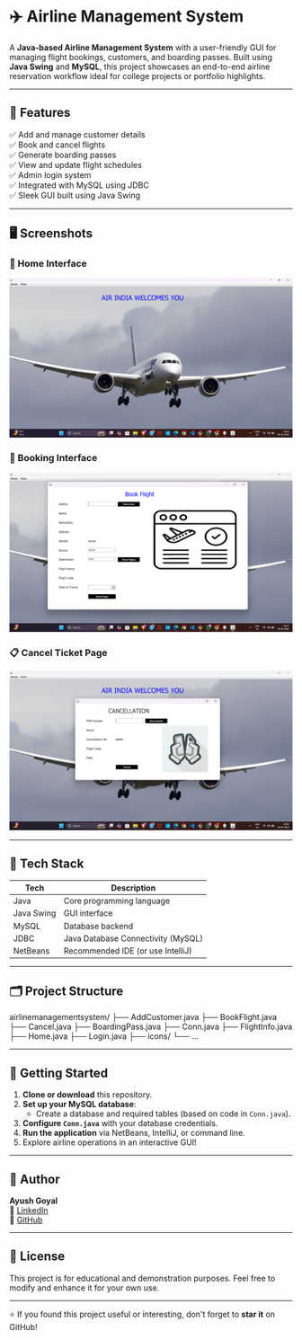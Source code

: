 # ✈️ Airline Management System

A **Java-based Airline Management System** with a user-friendly GUI for managing flight bookings, customers, and boarding passes. Built using **Java Swing** and **MySQL**, this project showcases an end-to-end airline reservation workflow ideal for college projects or portfolio highlights.

---

## 🧩 Features

✅ Add and manage customer details  
✅ Book and cancel flights  
✅ Generate boarding passes  
✅ View and update flight schedules  
✅ Admin login system  
✅ Integrated with MySQL using JDBC  
✅ Sleek GUI built using Java Swing

---

## 🖥️ Screenshots

### 🔐 Home Interface
![Home Screenshot](src/airlinemanagementsystem/icons/home.png)

### 🎫 Booking Interface
![Booking Screenshot](src/airlinemanagementsystem/icons/bookin.png)

### 📋 Cancel Ticket Page
![Cancel Ticket Page Screenshot](src/airlinemanagementsystem/icons/cancelticket.png)

---

## 🔧 Tech Stack

| Tech         | Description                          |
|--------------|--------------------------------------|
| Java         | Core programming language            |
| Java Swing   | GUI interface                        |
| MySQL        | Database backend                     |
| JDBC         | Java Database Connectivity (MySQL)   |
| NetBeans     | Recommended IDE (or use IntelliJ)    |

---

## 🗂️ Project Structure

airlinemanagementsystem/
├── AddCustomer.java
├── BookFlight.java
├── Cancel.java
├── BoardingPass.java
├── Conn.java
├── FlightInfo.java
├── Home.java
├── Login.java
├── icons/
└── ...



---

## 🚀 Getting Started

1. **Clone or download** this repository.
2. **Set up your MySQL database**:
   - Create a database and required tables (based on code in `Conn.java`).
3. **Configure `Conn.java`** with your database credentials.
4. **Run the application** via NetBeans, IntelliJ, or command line.
5. Explore airline operations in an interactive GUI!

---

## 📌 Author

**Ayush Goyal**  
📎 [LinkedIn](https://www.linkedin.com/in/ayush-goyal-617893281/)  
🐙 [GitHub](https://github.com/ayu-creatr/airline-management-system)

---

## 📘 License

This project is for educational and demonstration purposes. Feel free to modify and enhance it for your own use.

---

⭐ If you found this project useful or interesting, don't forget to **star it** on GitHub!


